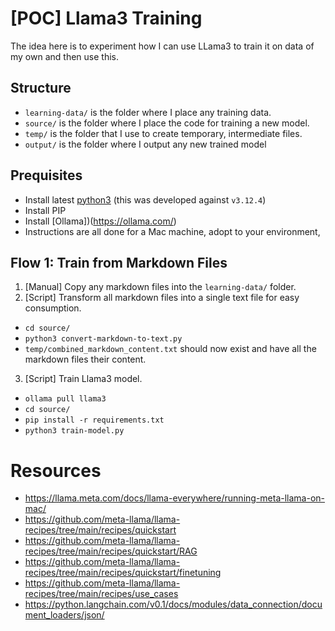 # [POC] Llama3 Training

The idea here is to experiment how I can use LLama3 to train it on data of my own and then use this.

## Structure

* `learning-data/` is the folder where I place any training data.
* `source/` is the folder where I place the code for training a new model.
* `temp/` is the folder that I use to create temporary, intermediate files.
* `output/` is the folder where I output any new trained model

## Prequisites

* Install latest [python3](https://www.python.org/downloads/) (this was developed against `v3.12.4`)
* Install PIP
* Install [Ollama])(https://ollama.com/)
* Instructions are all done for a Mac machine, adopt to your environment,

## Flow 1: Train from Markdown Files

1. [Manual] Copy any markdown files into the `learning-data/` folder.
2. [Script] Transform all markdown files into a single text file for easy consumption.
  * `cd source/`
  * `python3 convert-markdown-to-text.py`
  * `temp/combined_markdown_content.txt` should now exist and have all the markdown files their content.
3. [Script] Train Llama3 model.
  * `ollama pull llama3`
  * `cd source/`
  * `pip install -r requirements.txt`
  * `python3 train-model.py`


# Resources

* https://llama.meta.com/docs/llama-everywhere/running-meta-llama-on-mac/
* https://github.com/meta-llama/llama-recipes/tree/main/recipes/quickstart
* https://github.com/meta-llama/llama-recipes/tree/main/recipes/quickstart/RAG
* https://github.com/meta-llama/llama-recipes/tree/main/recipes/quickstart/finetuning
* https://github.com/meta-llama/llama-recipes/tree/main/recipes/use_cases
* https://python.langchain.com/v0.1/docs/modules/data_connection/document_loaders/json/
